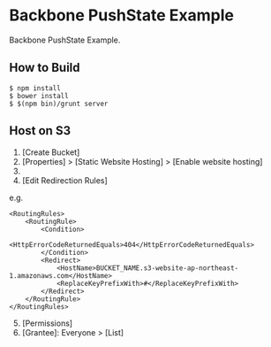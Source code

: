 Backbone PushState Example
==============================================================================

Backbone PushState Example.

How to Build
------------------------------------------------------------------------------

    $ npm install
    $ bower install
    $ $(npm bin)/grunt server

Host on S3
------------------------------------------------------------------------------

1. [Create Bucket]
2. [Properties] > [Static Website Hosting] > [Enable website hosting]
3. [Index document]: index.html
4. [Edit Redirection Rules]
   
e.g.

    <RoutingRules>
        <RoutingRule>
            <Condition>
                <HttpErrorCodeReturnedEquals>404</HttpErrorCodeReturnedEquals>
            </Condition>
            <Redirect>
                <HostName>BUCKET_NAME.s3-website-ap-northeast-1.amazonaws.com</HostName>
                <ReplaceKeyPrefixWith>#</ReplaceKeyPrefixWith>
            </Redirect>
        </RoutingRule>
    </RoutingRules>

5. [Permissions]
6. [Grantee]: Everyone > [List]

